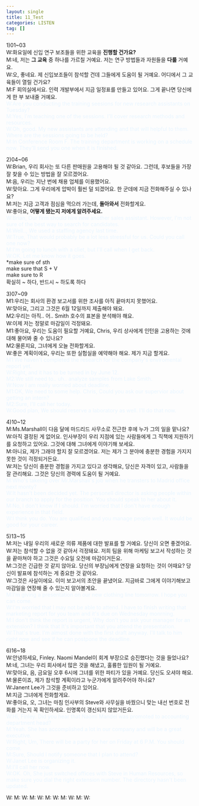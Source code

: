```yaml
---
layout: single
title: 11_Test
categories: LISTEN
tag: []
---
```


1)01~03   
W:화요일에 신입 연구 보조들을 위한 교육을 __진행할 건가요?__   
M:네, 저는 __그 교육__ 중 하나를 가르칠 거예요. 저는 연구 방법들과 자원들을 __다룰__ 거예요.   
W:오, 좋네요. 제 신입보조들이 참석할 건데 그들에게 도움이 될 거예요. 어디에서 그 교육들이 열릴 건가요?   
M:F 회의실에서요. 인력 개발부에서 지금 일정표를 만들고 있어요. 그게 끝나면 당신에게 한 부 보내줄 거예요.   
<span style="color:#E8F5FF">
W:Are you conducting the training seesions for new research assistants on Tuesday?   
M:Yes, I'm teaching one of the sessions. I'll cover research methods and resources.   
W:Oh, good. My new assistants are attending and that will helpful to them. Where are the sessions going to be held?   
M:In Conference Room F. The training department is working on a schedule now. They'll send you one when it is finished.   
</span>
   
2)04~06   
W:Brian, 우리 회사는 또 다른 판매원을 고용해야 될 것 같아요. 그런데, 후보들을 가장 잘 찾을 수 있는 방법을 잘 모르겠어요.   
M:음, 우리는 지난 번에 채용 업체를 이용했어요.   
W:맞아요. 그게 우리에게 압박이 훨씬 덜 되겠어요. 한 군데에 지금 전화해주실 수 있나요?   
M:저는 지금 고객과 점심을 먹으러 가는데, __돌아와서__ 전화할게요.   
W:좋아요, __어떻게 됐는지 저에게 알려주세요.__   
<span style="color:#E8F5FF">
W:Brian, Our firm should hire new another sales assistant. However, I'm not sure of the best way to search for candidates.   
M:Well.., We used a staffing agency last time.   
W:True, That would probably be a lot less stressful for us. Could you call one now?   
M:I'm going to lunch with a cliet, but I'll call when I get back.   
W:OK, Let me know how it goes.   
</span>
*make sure of sth   
make sure that S + V   
make sure to R   
확실히 ~ 하다, 반드시 ~ 하도록 하다   

3)07~09   
M1:우리는 회사의 환경 보고서를 위한 조사를 아직 끝마치지 못했어요.   
W:맞아요, 그리고 그것은 6월 12일까지 제출해야 돼요.   
M2:우리는 아직.. 어.. Smith 호수의 표본을 분석해야 해요.   
W:이제 저는 정말로 마감일이 걱정돼요.   
M1:좋아요, 우리는 도움이 필요할 거예요, Chris, 우리 상사에게 인턴을 고용하는 것에 대해 물어봐 줄 수 있나요?   
M2:물론지요, 그녀에게 오늘 전화할게요.   
W:좋은 계획이에요, 우리는 또한 실험실을 예약해야 해요. 제가 지금 할게요.   
<span style="color:#E8F5FF">
M1:We haven't completed the research for the company's enviromental report yet.   
W:Right, and it has to be turned in by June 12.   
M2:We still need to.. uh.. analyze samples from Lake Smith.   
W:Now I am really worried about deadline.   
M1:OK, We need to some help. Chris, Could you ask our supervior about getting an intern?   
M2:Sure, I'll call her today.   
W:Good plan, We should reserve a laboratory as well. I'll do that now.
</span>

4)10~12   
M:Ms.Marshall이 다음 달에 마드리드 사무소로 전근한 후에 누가 그의 일을 맡나요?   
W:아직 결정된 게 없어요. 인사부장이 우리 지점에 있는 사람들에게 그 직책에 지원하기를 요청하고 있어요. 그것에 대해 그녀에게 이야기해 보세요.   
M:아니요, 제가 그래야 할지 잘 모르겠어요. 저는 제가 그 분야에 충분한 경험을 가지지 못한 것이 걱정되거든요.   
W:저는 당신이 충분한 경험을 가지고 있다고 생각해요, 당신은 자격이 있고, 사람들을 잘 관리해요. 그것은 당신의 경력에 도움이 될 거예요.   
<span style="color:#E8F5FF">
M:Who's takeing over Mr.Marshall's job when he transters to Madrid office next monty?   
W:It hasn't been decided yet. The personell director is asking people within our branch to apply for the position. You should speak to her about it.   
M:No, I don't know if I should. I'm worried that I don't have enough experience in that field.   
W:I think you do. You are qualified and you manage people well. It would be good for your career.   
</span>

5)13~15   
M:저는 내일 우리의 새로운 의류 제품에 대한 발표를 할 거예요. 당신이 오면 좋겠어요.   
W:저는 참석할 수 없을 것 같아서 걱정돼요. 저희 팀을 위해 마케팅 보고서 작성하는 것을 끝마쳐야 하고 그것은 수요일 오전에 마감이거든요.   
M:그것은 긴급한 것 같지 않아요. 당신의 부장님에게 연장을 요청하는 것이 어때요? 당신이 발표에 참석하는 게 중요한 것 같아요.   
W:그것은 사실이에요. 이미 보고서의 초안을 끝냈어요. 지금바로 그에게 이야기해보고 마감일을 연장해 줄 수 있는지 알아볼게요.   
<span style="color:#E8F5FF">
M:I'm giving a presentation on our new clothing line tomorrow. I hope you can come.   
W:I'm worried that I may not be able to attend. I have to finish writing that marketing report for you team and it's due on Wednesday monrning.   
M:I don't think the report is urgent, Why don't you ask your manager for an extension? I think that It's important that you attend the presentation.   
W:That's true. I'm almost done with the first draft anyway. I'll talk to him right now and see if he can postpone the deadline.
</span>

6)16~18   
W:안녕하세요, Finley. Naomi Mandel이 회계 부장으로 승진했다는 것을 들었나요?   
M:네, 그녀는 우리 회사에서 많은 것을 해냈고, 훌륭한 임원이 될 거예요.   
W:맞아요, 음, 금요일 오후 6시에 그녀를 위한 파티가 있을 거예요. 당신도 오셔야 해요.   
M:물론이죠, 제가 참석할 계획이라고 누군가에게 알려주어야 하나요?   
W:Janent Lee가 그것을 준비하고 있어요.   
M:지금 그녀에게 전화할게요.   
W:좋아요, 오, 그녀는 마침 인사부의 Steve와 사무실을 바꿨으니 맞는 내선 번호로 전화를 거는지 꼭 확인하세요. 인명록이 갱신되지 않았거든요.   
<span style="color:#E8F5FF">
W:Hi, Finley. Did you hear that Naomi Mandel was promoted to accounting department head?   
M:Yeah. She has accomplished a lot in our company and will be a great executive.   
W:Right, Um, There will be a party for her on Friday at 6 P.M. You should come.   
M:Sure, Should I notify someone that I plan to attend?   
W:Janet Lee is organizing it.   
M:I'll call her now.   
W:OK. Oh, She just switched offices with Steve in Human Resources, so make sure you dial the right extension number. The directory hasn't been updated.   
</span>




W:
M:
W:
M:
W:
M:
W:
M:
W:
M:
W: